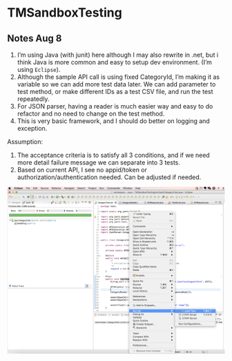 # TMSandboxTesting

## Notes Aug 8

1. I’m using Java (with junit) here although I may also rewrite in .net, but i think Java is more common and easy to setup dev environment. (I’m using `Eclipse`).
2. Although the sample API call is using fixed CategoryId, I’m making it as variable so we can add more test data later. We can add parameter to test method, or make different IDs as a test CSV file, and run the test repeatedly.
3. For JSON parser, having a reader is much easier way and easy to do refactor and no need to change on the test method.
4. This is very basic framework, and I should do better on logging and exception.

Assumption:
1. The acceptance criteria is to satisfy all 3 conditions, and if we need more detail failure message we can separate into 3 tests.
2. Based on current API, I see no appid/token or authorization/authentication needed. Can be adjusted if needed.

![](https://github.com/songc0627/TMSandboxTesting/blob/master/Eclipse-screenshot.png)

